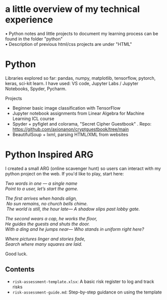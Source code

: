 # a little overview of my technical experience

• Python notes and little projects to document my learning process can be found in the folder "python" <br>
• Description of previous html/css projects are under "HTML" <br>

# Python
Libraries explored so far: pandas, numpy, matplotlib, tensorflow, pytorch, keras, sci-kit learn.
I have used: VS code, Jupyter Labs / Jupyter Notebooks, Spyder, Pycharm.

Projects
- Beginner basic image classification with TensorFlow
- Jupyter notebook assignments from Linear Algebra for Machine Learning ICL course
- Spyder + pyfiglet and colorama, "Secret Cipher Guestbook" . Repo: https://github.com/axionanon/cryptguestbook/tree/main
- BeautifulSoup + lxml, parsing HTML/XML from websites
  
# Python Inspired ARG
I created a small ARG (online scavenger hunt) so users can interact with my python project on the web.
If you'd like to play, start here:

<i>Two words in one — a single name<br>
Point to a user, let’s start the game.<br>

The first arrives when hands align,<br>
 No sun remains, no church bells chime.<br>
 The world is still, the hour late— A shadow slips past lobby gate.<br>

The second wears a cap, he works the floor, <br>
He guides the guests and shuts the door. <br>
With a ding and he jumps near— Who stands in uniform right here?<br>

Where pictures linger and stories fade,<br>
Search where many squares are laid.<br> </i>

Good luck. 

## Contents
- `risk-assessment-template.xlsx`: A basic risk register to log and track risks
- `risk-assessment-guide.md`: Step-by-step guidance on using the template
